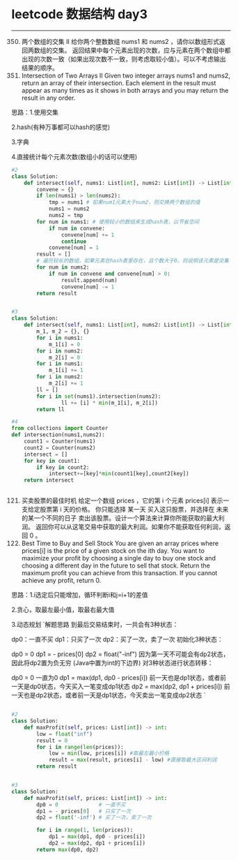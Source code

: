 # leetcode 数据结构 day3

---

350. 两个数组的交集 II
给你两个整数数组 nums1 和 nums2 ，请你以数组形式返回两数组的交集。
返回结果中每个元素出现的次数，应与元素在两个数组中都出现的次数一致（如果出现次数不一致，则考虑取较小值）。可以不考虑输出结果的顺序。
350. Intersection of Two Arrays II
Given two integer arrays nums1 and nums2, return an array of their intersection. 
Each element in the result must appear as many times as it shows in both arrays and you may return the result in any order.

思路：1.使用交集

2.hash(有种万事都可以hash的感觉)

3.字典

4.直接统计每个元素次数(数组小的话可以使用)

```python
#2
class Solution:
    def intersect(self, nums1: List[int], nums2: List[int]) -> List[int]:
        convene = {}
        if len(nums1) > len(nums2): 
            tmp = nums1 # 如果num1元素大于num2，则交换两个数组的值
            nums1 = nums2 
            nums2 = tmp 
        for num in nums1: # 使用较小的数组来生成hash表，以节省空间
            if num in convene:
                convene[num] += 1 
                continue 
            convene[num] = 1
        result = []
        # 遍历较长的数组，如果元素在hash表里存在，且个数大于0，则说明该元素是交集
        for num in nums2: 
            if num in convene and convene[num] > 0:
                result.append(num)
                convene[num] -= 1 
        return result


#3
class Solution:
    def intersect(self, nums1: List[int], nums2: List[int]) -> List[int]:
        m_1, m_2 = {}, {}
        for i in nums1:
            m_1[i] = 0
        for i in nums2:
            m_2[i] = 0
        for i in nums1:
            m_1[i] += 1
        for i in nums2:
            m_2[i] += 1
        ll = [] 
        for i in set(nums1).intersection(nums2):
                ll += [i] * min(m_1[i], m_2[i])
        return ll

#4
from collections import Counter
def intersection(nums1,nums2):
    count1 = Counter(nums1)
    count2 = Counter(nums2)
    intersect = []
    for key in count1:
        if key in count2:
            intersect+=[key]*min(count1[key],count2[key])
    return intersect



```


121. 买卖股票的最佳时机
给定一个数组 prices ，它的第 i 个元素 prices[i] 表示一支给定股票第 i 天的价格。
你只能选择 某一天 买入这只股票，并选择在 未来的某一个不同的日子 卖出该股票。设计一个算法来计算你所能获取的最大利润。
返回你可以从这笔交易中获取的最大利润。如果你不能获取任何利润，返回 0 。
121. Best Time to Buy and Sell Stock
You are given an array prices where prices[i] is the price of a given stock on the ith day.
You want to maximize your profit by choosing a single day to buy one stock and choosing a different day in the future to sell that stock.
Return the maximum profit you can achieve from this transaction. If you cannot achieve any profit, return 0.


思路：1.i选定后只能增加，循环判断i和j=i+1的差值

2.贪心，取最左最小值，取最右最大值

3.动态规划
`解题思路
到最后交易结束时，一共会有3种状态：

dp0：一直不买
dp1：只买了一次
dp2：买了一次，卖了一次
初始化3种状态：

dp0 = 0
dp1 = - prices[0]
dp2 = float("-inf")
因为第一天不可能会有dp2状态，因此将dp2置为负无穷
(Java中置为int的下边界)
对3种状态进行状态转移：

dp0 = 0
一直为0
dp1 = max(dp1, dp0 - prices[i])
前一天也是dp1状态，或者前一天是dp0状态，今天买入一笔变成dp1状态
dp2 = max(dp2, dp1 + prices[i])
前一天也是dp2状态，或者前一天是dp1状态，今天卖出一笔变成dp2状态
`

```python

#2
class Solution:
    def maxProfit(self, prices: List[int]) -> int:
        low = float("inf")
        result = 0
        for i in range(len(prices)):
            low = min(low, prices[i]) #取最左最小价格
            result = max(result, prices[i] - low) #直接取最大区间利润
        return result


#3
class Solution:
    def maxProfit(self, prices: List[int]) -> int:
        dp0 = 0             # 一直不买
        dp1 = - prices[0]   # 只买了一次
        dp2 = float('-inf') # 买了一次，卖了一次

        for i in range(1, len(prices)):
            dp1 = max(dp1, dp0 - prices[i])
            dp2 = max(dp2, dp1 + prices[i])
        return max(dp0, dp2)
```
